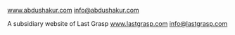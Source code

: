 www.abdushakur.com
info@abdushakur.com

A subsidiary website of Last Grasp
www.lastgrasp.com
info@lastgrasp.com
